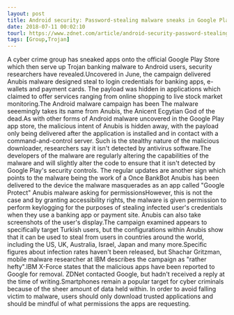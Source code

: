 ```yaml
---
layout: post
title: Android security: Password-stealing malware sneaks in Google Play store in bogus apps
date: 2018-07-11 00:02:10
tourl: https://www.zdnet.com/article/android-security-password-stealing-trojan-malware-sneaks-in-google-play-store-in-bogus-apps/
tags: [Group,Trojan]
---
```

A cyber crime group has sneaked apps onto the official Google Play Store which then serve up Trojan banking malware to Android users, security researchers have revealed.Uncovered in June, the campaign delivered Anubis malware designed steal to login credentials for banking apps, e-wallets and payment cards. The payload was hidden in applications which claimed to offer services ranging from online shopping to live stock market monitoring.The Android malware campaign has been The malware seeemingly takes its name from Anubis, the Anicent Ecgytian God of the dead.As with other forms of Android malware uncovered in the Google Play app store, the malicious intent of Anubis is hidden away, with the payload only being delivered after the application is installed and in contact with a command-and-control server. Such is the stealthy nature of the malicious downloader, researchers say it isn't detected by antivirus software.The developers of the malware are regularly altering the capabilities of the malware and will slightly alter the code to ensure that it isn't detected by Google Play's security controls. The regular updates are another sign which points to the malware being the work of a Once BankBot Anubis has been delivered to the device the malware masquerades as an app called "Google Protect" Anubis malware asking for permissionsHowever, this is not the case and by granting accessibility rights, the malware is given permission to perform keylogging for the purposes of stealing infected user's credentials when they use a banking app or payment site. Anubis can also take screenshots of the user's display.The campaign examined appears to specifically target Turkish users, but the configurations within Anubis show that it can be used to steal from users in countries around the world, including the US, UK, Australia, Israel, Japan and many more.Specific figures about infection rates haven't been released, but Shachar Gritzman, mobile malware researcher at IBM describes the campaign as "rather hefty".IBM X-Force states that the malicious apps have been reported to Google for removal. ZDNet contacted Google, but hadn't received a reply at the time of writing.Smartphones remain a popular target for cyber criminals because of the sheer amount of data held within. In order to avoid falling victim to malware, users should only download trusted applications and should be mindful of what permissions the apps are requesting.